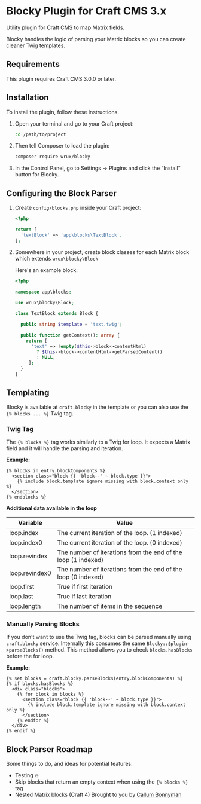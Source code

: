 # Blocky Plugin for Craft CMS 3.x

Utility plugin for Craft CMS to map Matrix fields.

Blocky handles the logic of parsing your Matrix blocks so you can create cleaner Twig templates.

## Requirements

This plugin requires Craft CMS 3.0.0 or later.

## Installation

To install the plugin, follow these instructions.

1.  Open your terminal and go to your Craft project:

    ```bash
    cd /path/to/project
    ```

2.  Then tell Composer to load the plugin:

    ```bash
    composer require wrux/blocky
    ```

3.  In the Control Panel, go to Settings → Plugins and click the “Install” button for Blocky.

## Configuring the Block Parser

1.  Create `config/blocks.php` inside your Craft project:

    ```php
    <?php

    return [
      'textBlock' => 'app\blocks\TextBlock',
    ];
    ```

2.  Somewhere in your project, create block classes for each Matrix block which extends `wrux\blocky\Block`

    Here's an example block:
 
    ```php
    <?php
 
    namespace app\blocks;

    use wrux\blocky\Block;

    class TextBlock extends Block {

      public string $template = 'text.twig';

      public function getContext(): array {
        return [
          'text' => !empty($this->block->contentHtml)
            ? $this->block->contentHtml->getParsedContent()
            : NULL,
         ];
      }
    }
    ```

## Templating

Blocky is available at `craft.blocky` in the template or you can also use the `{% blocks ... %}` Twig tag.

### Twig Tag

The `{% blocks %}` tag works similarly to a Twig for loop. It expects a Matrix field and it will handle the parsing and iteration.

**Example:**
```twig
{% blocks in entry.blockComponents %}
  <section class="block {{ 'block--' ~ block.type }}">
    {% include block.template ignore missing with block.context only %}
  </section>
{% endblocks %}
```

**Additional data available in the loop**

| Variable        | Value |
| --------------- | ----- |
| loop.index      | The current iteration of the loop. (1 indexed) |
| loop.index0     | The current iteration of the loop. (0 indexed) |
| loop.revindex   | The number of iterations from the end of the loop (1 indexed) |
| loop.revindex0  | The number of iterations from the end of the loop (0 indexed) |
| loop.first      | True if first iteration |
| loop.last       | True if last iteration |
| loop.length     | The number of items in the sequence |

### Manually Parsing Blocks
If you don't want to use the Twig tag, blocks can be parsed manually using `craft.blocky` service. Internally this consumes the same `Blocky::$plugin->parseBlocks()` method. This method allows you to check `blocks.hasBlocks` before the for loop.

**Example:**
```twig
{% set blocks = craft.blocky.parseBlocks(entry.blockComponents) %}
{% if blocks.hasBlocks %}
  <div class="blocks">
    {% for block in blocks %}
      <section class="block {{ 'block--' ~ block.type }}">
        {% include block.template ignore missing with block.context only %}
      </section>
    {% endfor %}
  </div>
{% endif %}
```

## Block Parser Roadmap
Some things to do, and ideas for potential features:

* Testing 🔥
* Skip blocks that return an empty context when using the `{% blocks %}` tag
* Nested Matrix blocks (Craft 4)
Brought to you by [Callum Bonnyman](https://bloke.blog)
